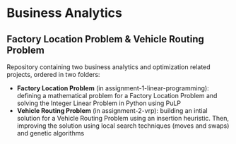 # Business Analytics 
## Factory Location Problem & Vehicle Routing Problem
Repository containing two business analytics and optimization related projects, ordered in two folders:
* __Factory Location Problem__ (in assignment-1-linear-programming): defining a mathematical problem for a Factory Location Problem and solving the Integer Linear Problem in Python using PuLP
* __Vehicle Routing Problem__ (in assignment-2-vrp): building an intial solution for a Vehicle Routing Problem using an insertion heuristic. Then, improving the solution using local search techniques (moves and swaps) and genetic algorithms
